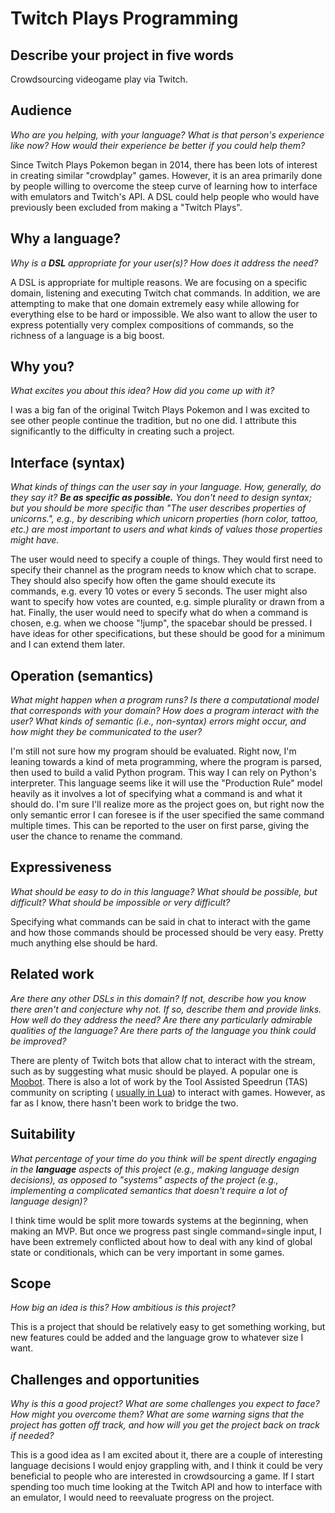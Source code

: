 # Twitch Plays Programming

## Describe your project in five words
Crowdsourcing videogame play via Twitch.

## Audience
_Who are you helping, with your language? What is that person's
experience like now? How would their experience be better if you could help 
them?_

Since Twitch Plays Pokemon began in 2014, there has been lots of interest in
creating similar "crowdplay" games. However, it is an area primarily done by
people willing to overcome the steep curve of learning how to interface with
emulators and Twitch's API. A DSL could help people who would have previously
been excluded from making a "Twitch Plays".

## Why a language?
_Why is a **DSL** appropriate for your user(s)? How does it address the need?_

A DSL is appropriate for multiple reasons. We are focusing on a specific domain,
listening and executing Twitch chat commands. In addition, we are attempting to
make that one domain extremely easy while allowing for everything else to be
hard or impossible. We also want to allow the user to express potentially very
complex compositions of commands, so the richness of a language is a big boost.

## Why you?
_What excites you about this idea? How did you come up with it?_

I was a big fan of the original Twitch Plays Pokemon and I was excited to see
other people continue the tradition, but no one did. I attribute this significantly
to the difficulty in creating such a project.

## Interface (syntax)
_What kinds of things can the user say in your language. How, generally, do they
say it? **Be as specific as possible.** You don't need to design syntax; but you
should be more specific than "The user describes properties of unicorns.", e.g.,
by describing which unicorn properties (horn color, tattoo, etc.) are most 
important to users and what kinds of values those properties might have._

The user would need to specify a couple of things. They would first need to specify
their channel as the program needs to know which chat to scrape. They should also
specify how often the game should execute its commands, e.g. every 10 votes or every
5 seconds. The user might also want to specify how votes are counted, e.g. simple
plurality or drawn from a hat. Finally, the user would need to specify what do when
a command is chosen, e.g. when we choose "!jump", the spacebar should be pressed. I
have ideas for other specifications, but these should be good for a minimum and I
can extend them later.

## Operation (semantics)
_What might happen when a program runs? Is there a computational model that
corresponds with your domain? How does a program interact with the
user? What kinds of semantic (i.e., non-syntax) errors might occur, and how 
might they be communicated to the user?_

I'm still not sure how my program should be evaluated. Right now, I'm leaning
towards a kind of meta programming, where the program is parsed, then used to build
a valid Python program. This way I can rely on Python's interpreter. This language
seems like it will use the "Production Rule" model heavily as it involves a lot of
specifying what a command is and what it should do. I'm sure I'll realize more as
the project goes on, but right now the only semantic error I can foresee is if the
user specified the same command multiple times. This can be reported to the user
on first parse, giving the user the chance to rename the command.

## Expressiveness
_What should be easy to do in this language? What should be possible, but
difficult? What should be impossible or very difficult?_

Specifying what commands can be said in chat to interact with the game and
how those commands should be processed should be very easy. Pretty much
anything else should be hard.

## Related work
_Are there any other DSLs in this domain? If not, describe how you know there
aren't and conjecture why not. If so, describe them and provide links. How well 
do they address the need? Are there any particularly admirable qualities of the
language? Are there parts of the language you think could be improved?_

There are plenty of Twitch bots that allow chat to interact with the stream, 
such as by suggesting what music should be played. A popular one is
[Moobot](http://twitch.moobot.tv/). There is also a lot of work by the
Tool Assisted Speedrun (TAS) community on scripting (
[usually in Lua](http://tasvideos.org/LuaScripting.html)) to interact
with games. However, as far as I know, there hasn't been work to bridge the
two.

## Suitability
_What percentage of your time do you think will be spent directly engaging in
the **language** aspects of this project (e.g., making language design
decisions), as opposed to "systems" aspects of the project (e.g., implementing a
complicated semantics that doesn't require a lot of language design)?_

I think time would be split more towards systems at the beginning, when making an
MVP. But once we progress past single command=single input, I have been extremely
conflicted about how to deal with any kind of global state or conditionals, which
can be very important in some games.

## Scope
_How big an idea is this? How ambitious is this project?_

This is a project that should be relatively easy to get something working, but new
features could be added and the language grow to whatever size I want.

## Challenges and opportunities
_Why is this a good project? What are some challenges you expect to face? How
might you overcome them? What are some warning signs that the project has gotten
off track, and how will you get the project back on track if needed?_

This is a good idea as I am excited about it, there are a couple of interesting
language decisions I would enjoy grappling with, and I think it could be very
beneficial to people who are interested in crowdsourcing a game. If I start spending
too much time looking at the Twitch API and how to interface with an emulator, I would
need to reevaluate progress on the project.
